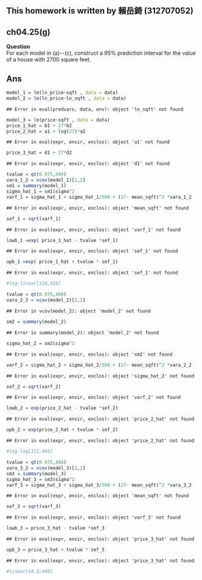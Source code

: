 

## This homework is written by 賴岳錡 (312707052)

## ch04.25(g)

**Question**\
For each model in (a)--(c), construct a 95% prediction interval for the value of a house with 2700 square feet.

## Ans


```r
model_1 = lm(ln_price~sqft , data = data)
model_2 = lm(ln_price~ln_sqft , data = data)
```

```
## Error in eval(predvars, data, env): object 'ln_sqft' not found
```

```r
model_3 = lm(price~sqft , data = data)
price_1_hat = b1 + 27*b2
price_2_hat = a1 + log(27)*a2
```

```
## Error in eval(expr, envir, enclos): object 'a1' not found
```

```r
price_3_hat = d1 + 27*d2
```

```
## Error in eval(expr, envir, enclos): object 'd1' not found
```

```r
tvalue = qt(0.975,498)
vara_1_2 = vcov(model_1)[2,2]
sm1 = summary(model_1)
sigma_hat_1 = sm1$sigma^2 
varf_1 = sigma_hat_1 + sigma_hat_1/500 + (27- mean_sqft)^2 *vara_1_2 
```

```
## Error in eval(expr, envir, enclos): object 'mean_sqft' not found
```

```r
sef_1 = sqrt(varf_1)
```

```
## Error in eval(expr, envir, enclos): object 'varf_1' not found
```

```r
lowb_1 =exp( price_1_hat - tvalue *sef_1)
```

```
## Error in eval(expr, envir, enclos): object 'sef_1' not found
```

```r
upb_1 =exp( price_1_hat + tvalue * sef_1)
```

```
## Error in eval(expr, envir, enclos): object 'sef_1' not found
```

```r
#log-linear[110,418]

tvalue = qt(0.975,498)
vara_2_2 = vcov(model_2)[2,2]
```

```
## Error in vcov(model_2): object 'model_2' not found
```

```r
sm2 = summary(model_2)
```

```
## Error in summary(model_2): object 'model_2' not found
```

```r
sigma_hat_2 = sm2$sigma^2 
```

```
## Error in eval(expr, envir, enclos): object 'sm2' not found
```

```r
varf_2 = sigma_hat_2 + sigma_hat_2/500 + (27- mean_sqft)^2 *vara_2_2 
```

```
## Error in eval(expr, envir, enclos): object 'sigma_hat_2' not found
```

```r
sef_2 = sqrt(varf_2)
```

```
## Error in eval(expr, envir, enclos): object 'varf_2' not found
```

```r
lowb_2 = exp(price_2_hat - tvalue *sef_2)
```

```
## Error in eval(expr, envir, enclos): object 'price_2_hat' not found
```

```r
upb_2 = exp(price_2_hat + tvalue * sef_2)
```

```
## Error in eval(expr, envir, enclos): object 'price_2_hat' not found
```

```r
#log-log[111,466]

tvalue = qt(0.975,498)
vara_3_2 = vcov(model_3)[2,2]
sm3 = summary(model_3)
sigma_hat_3 = sm3$sigma^2
varf_3 = sigma_hat_3 + sigma_hat_3/500 + (27- mean_sqft)^2 *vara_3_2
```

```
## Error in eval(expr, envir, enclos): object 'mean_sqft' not found
```

```r
sef_3 = sqrt(varf_3)
```

```
## Error in eval(expr, envir, enclos): object 'varf_3' not found
```

```r
lowb_3 = price_3_hat - tvalue *sef_3
```

```
## Error in eval(expr, envir, enclos): object 'price_3_hat' not found
```

```r
upb_3 = price_3_hat + tvalue * sef_3
```

```
## Error in eval(expr, envir, enclos): object 'price_3_hat' not found
```

```r
#linear[44.3,449]
```

